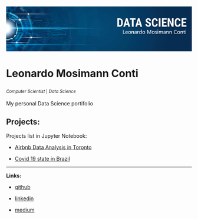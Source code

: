 <p align="center">
  <img src="/img/banner.png" >
</p>

# Leonardo Mosimann Conti
<sub> *Computer Scientist* | *Data Science* <sub>

My personal Data Science portifolio

## Projects: 
Projects list in Jupyter Notebook:
  
 * [Airbnb Data Analysis in Toronto](https://github.com/Leomconti/data_science/blob/main/airbnb_data_analysis_toronto.ipynb)
  
 * [Covid 19 state in Brazil](https://github.com/Leomconti/data_science/blob/main/Covid_19_state_in_Brazil.ipynb)
  
  ---
  
**Links:**
* [github](https://github.com/Leomconti)

* [linkedin](https://www.linkedin.com/in/leomconti/)

* [medium](https://medium.com/@leomconti)
  
 
